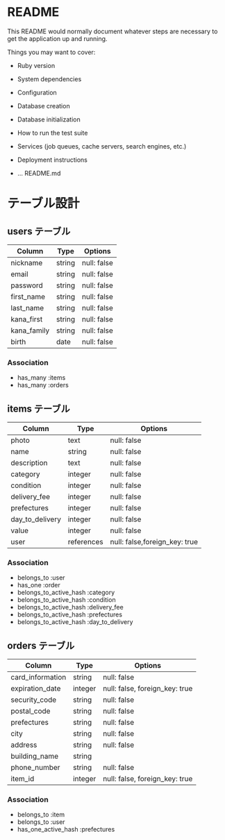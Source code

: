 # README

This README would normally document whatever steps are necessary to get the
application up and running.

Things you may want to cover:

* Ruby version

* System dependencies

* Configuration

* Database creation

* Database initialization

* How to run the test suite

* Services (job queues, cache servers, search engines, etc.)

* Deployment instructions

* ...
README.md
# テーブル設計

## users テーブル
| Column      | Type   | Options     |
| ----------- | ------ | ----------- |
| nickname    | string | null: false |
| email       | string | null: false |
| password    | string | null: false |
| first_name  | string | null: false |
| last_name   | string | null: false |
| kana_first  | string | null: false |
| kana_family | string | null: false |
| birth       | date   | null: false |

### Association

- has_many :items
- has_many :orders

## items テーブル
| Column            | Type       | Options                        |
| ----------------- | ---------- | -----------                    |
| photo             | text       | null: false                    |
| name              | string     | null: false                    |
| description       | text       | null: false                    |
| category          | integer    | null: false                    |
| condition         | integer    | null: false                    |
| delivery_fee      | integer    | null: false                    |
| prefectures       | integer    | null: false                    |
| day_to_delivery   | integer    | null: false                    |
| value             | integer    | null: false                    |
| user              | references | null: false,foreign_key: true  | 

### Association

- belongs_to :user
- has_one :order
- belongs_to_active_hash :category
- belongs_to_active_hash :condition
- belongs_to_active_hash :delivery_fee
- belongs_to_active_hash :prefectures
- belongs_to_active_hash :day_to_delivery

## orders テーブル

| Column           | Type       | Options                        |
| -------------    | ---------- | ------------------------------ |
| card_information | string     | null: false                    |
| expiration_date  | integer    | null: false, foreign_key: true |
| security_code    | string     | null: false                    |
| postal_code      | string     | null: false                    |
| prefectures      | string     | null: false                    |
| city             | string     | null: false                    |
| address          | string     | null: false                    |
| building_name    | string     |                                |
| phone_number     | string     | null: false                    |
| item_id          | integer    | null: false, foreign_key: true |

### Association

- belongs_to :item
- belongs_to :user
- has_one_active_hash :prefectures

